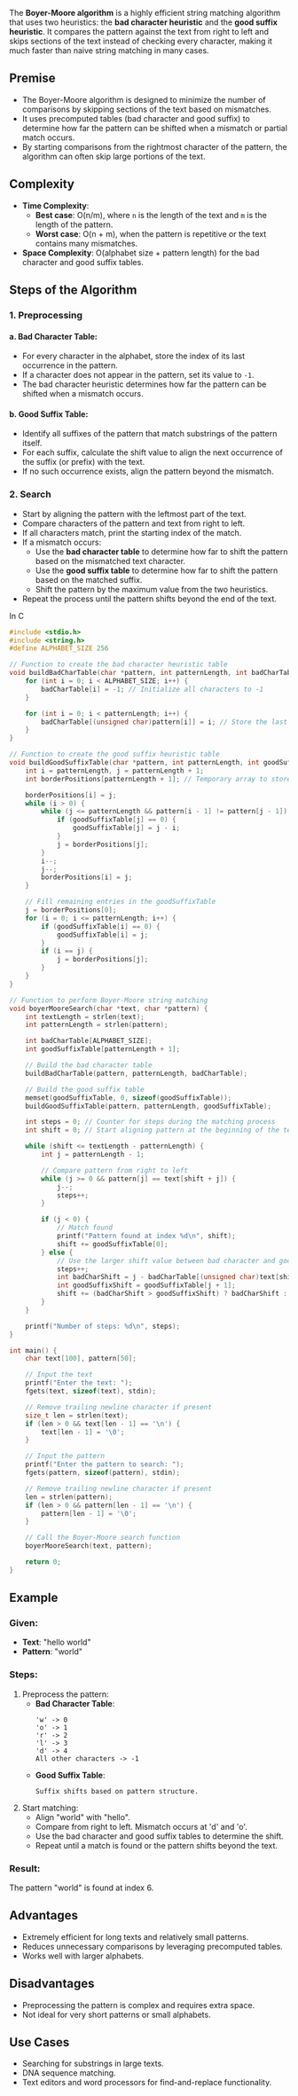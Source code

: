 The **Boyer-Moore algorithm** is a highly efficient string matching algorithm that uses two heuristics: the **bad character heuristic** and the **good suffix heuristic**. It compares the pattern against the text from right to left and skips sections of the text instead of checking every character, making it much faster than naive string matching in many cases.
## Premise
- The Boyer-Moore algorithm is designed to minimize the number of comparisons by skipping sections of the text based on mismatches.
- It uses precomputed tables (bad character and good suffix) to determine how far the pattern can be shifted when a mismatch or partial match occurs.
- By starting comparisons from the rightmost character of the pattern, the algorithm can often skip large portions of the text.
## Complexity
- **Time Complexity**:
  - **Best case**: O(n/m), where `n` is the length of the text and `m` is the length of the pattern.
  - **Worst case**: O(n + m), when the pattern is repetitive or the text contains many mismatches.
- **Space Complexity**: O(alphabet size + pattern length) for the bad character and good suffix tables.
## Steps of the Algorithm
### 1. Preprocessing
#### a. **Bad Character Table**:
   - For every character in the alphabet, store the index of its last occurrence in the pattern.
   - If a character does not appear in the pattern, set its value to `-1`.
   - The bad character heuristic determines how far the pattern can be shifted when a mismatch occurs.
#### b. **Good Suffix Table**:
   - Identify all suffixes of the pattern that match substrings of the pattern itself.
   - For each suffix, calculate the shift value to align the next occurrence of the suffix (or prefix) with the text.
   - If no such occurrence exists, align the pattern beyond the mismatch.
### 2. Search
- Start by aligning the pattern with the leftmost part of the text.
- Compare characters of the pattern and text from right to left.
- If all characters match, print the starting index of the match.
- If a mismatch occurs:
  - Use the **bad character table** to determine how far to shift the pattern based on the mismatched text character.
  - Use the **good suffix table** to determine how far to shift the pattern based on the matched suffix.
  - Shift the pattern by the maximum value from the two heuristics.
- Repeat the process until the pattern shifts beyond the end of the text.

In C
```c
#include <stdio.h>
#include <string.h>
#define ALPHABET_SIZE 256

// Function to create the bad character heuristic table
void buildBadCharTable(char *pattern, int patternLength, int badCharTable[ALPHABET_SIZE]) {
    for (int i = 0; i < ALPHABET_SIZE; i++) {
        badCharTable[i] = -1; // Initialize all characters to -1
    }

    for (int i = 0; i < patternLength; i++) {
        badCharTable[(unsigned char)pattern[i]] = i; // Store the last occurrence of each character
    }
}

// Function to create the good suffix heuristic table
void buildGoodSuffixTable(char *pattern, int patternLength, int goodSuffixTable[]) {
    int i = patternLength, j = patternLength + 1;
    int borderPositions[patternLength + 1]; // Temporary array to store borders

    borderPositions[i] = j;
    while (i > 0) {
        while (j <= patternLength && pattern[i - 1] != pattern[j - 1]) {
            if (goodSuffixTable[j] == 0) {
                goodSuffixTable[j] = j - i;
            }
            j = borderPositions[j];
        }
        i--;
        j--;
        borderPositions[i] = j;
    }

    // Fill remaining entries in the goodSuffixTable
    j = borderPositions[0];
    for (i = 0; i <= patternLength; i++) {
        if (goodSuffixTable[i] == 0) {
            goodSuffixTable[i] = j;
        }
        if (i == j) {
            j = borderPositions[j];
        }
    }
}

// Function to perform Boyer-Moore string matching
void boyerMooreSearch(char *text, char *pattern) {
    int textLength = strlen(text);
    int patternLength = strlen(pattern);

    int badCharTable[ALPHABET_SIZE];
    int goodSuffixTable[patternLength + 1];

    // Build the bad character table
    buildBadCharTable(pattern, patternLength, badCharTable);

    // Build the good suffix table
    memset(goodSuffixTable, 0, sizeof(goodSuffixTable));
    buildGoodSuffixTable(pattern, patternLength, goodSuffixTable);

    int steps = 0; // Counter for steps during the matching process
    int shift = 0; // Start aligning pattern at the beginning of the text

    while (shift <= textLength - patternLength) {
        int j = patternLength - 1;

        // Compare pattern from right to left
        while (j >= 0 && pattern[j] == text[shift + j]) {
            j--;
            steps++;
        }

        if (j < 0) {
            // Match found
            printf("Pattern found at index %d\n", shift);
            shift += goodSuffixTable[0];
        } else {
            // Use the larger shift value between bad character and good suffix heuristics
            steps++;
            int badCharShift = j - badCharTable[(unsigned char)text[shift + j]];
            int goodSuffixShift = goodSuffixTable[j + 1];
            shift += (badCharShift > goodSuffixShift) ? badCharShift : goodSuffixShift;
        }
    }

    printf("Number of steps: %d\n", steps);
}

int main() {
    char text[100], pattern[50];

    // Input the text
    printf("Enter the text: ");
    fgets(text, sizeof(text), stdin);

    // Remove trailing newline character if present
    size_t len = strlen(text);
    if (len > 0 && text[len - 1] == '\n') {
        text[len - 1] = '\0';
    }

    // Input the pattern
    printf("Enter the pattern to search: ");
    fgets(pattern, sizeof(pattern), stdin);

    // Remove trailing newline character if present
    len = strlen(pattern);
    if (len > 0 && pattern[len - 1] == '\n') {
        pattern[len - 1] = '\0';
    }

    // Call the Boyer-Moore search function
    boyerMooreSearch(text, pattern);

    return 0;
}
```
## Example
### Given:
- **Text**: "hello world"
- **Pattern**: "world"
### Steps:
1. Preprocess the pattern:
   - **Bad Character Table**:
     ```
     'w' -> 0
     'o' -> 1
     'r' -> 2
     'l' -> 3
     'd' -> 4
     All other characters -> -1
     ```
   - **Good Suffix Table**:
     ```
     Suffix shifts based on pattern structure.
     ```
2. Start matching:
   - Align "world" with "hello".
   - Compare from right to left. Mismatch occurs at 'd' and 'o'.
   - Use the bad character and good suffix tables to determine the shift.
   - Repeat until a match is found or the pattern shifts beyond the text.

### Result:
The pattern "world" is found at index 6.

## Advantages
- Extremely efficient for long texts and relatively small patterns.
- Reduces unnecessary comparisons by leveraging precomputed tables.
- Works well with larger alphabets.
## Disadvantages
- Preprocessing the pattern is complex and requires extra space.
- Not ideal for very short patterns or small alphabets.
## Use Cases
- Searching for substrings in large texts.
- DNA sequence matching.
- Text editors and word processors for find-and-replace functionality.